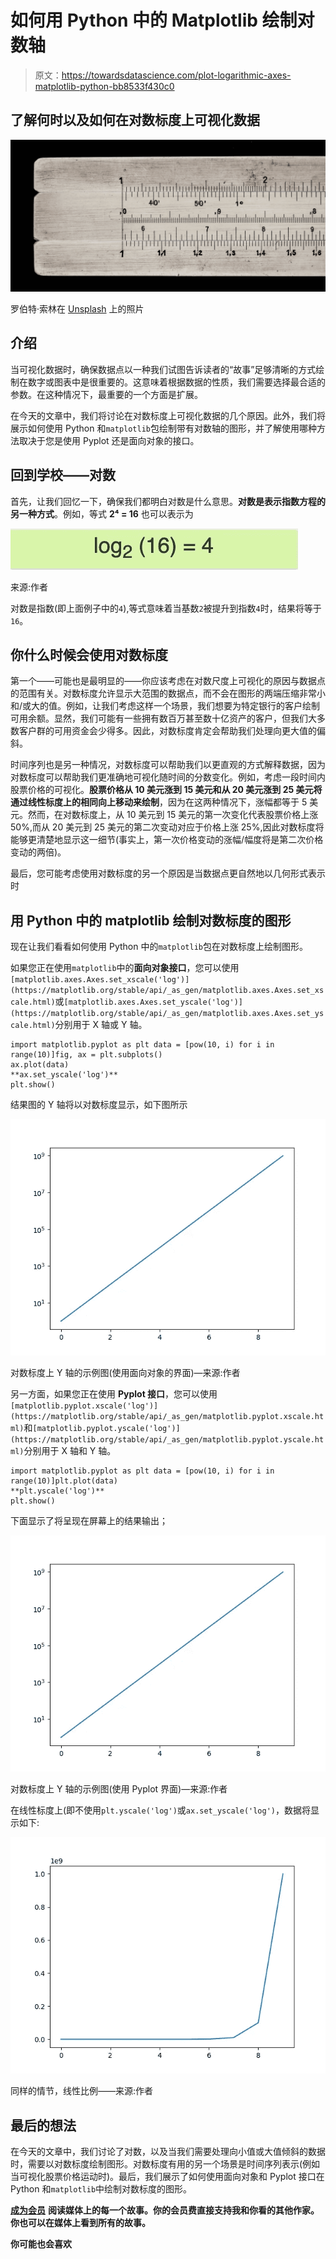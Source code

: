 # 如何用 Python 中的 Matplotlib 绘制对数轴

> 原文：<https://towardsdatascience.com/plot-logarithmic-axes-matplotlib-python-bb8533f430c0>

## 了解何时以及如何在对数标度上可视化数据

![](img/b7d36093506760cf20d80f1c1ac39492.png)

罗伯特·索林在 [Unsplash](https://unsplash.com/s/photos/logarithm?utm_source=unsplash&utm_medium=referral&utm_content=creditCopyText) 上的照片

## 介绍

当可视化数据时，确保数据点以一种我们试图告诉读者的“故事”足够清晰的方式绘制在数字或图表中是很重要的。这意味着根据数据的性质，我们需要选择最合适的参数。在这种情况下，最重要的一个方面是扩展。

在今天的文章中，我们将讨论在对数标度上可视化数据的几个原因。此外，我们将展示如何使用 Python 和`matplotlib`包绘制带有对数轴的图形，并了解使用哪种方法取决于您是使用 Pyplot 还是面向对象的接口。

## 回到学校——对数

首先，让我们回忆一下，确保我们都明白对数是什么意思。**对数是表示指数方程的另一种方式**。例如，等式 **2⁴ = 16** 也可以表示为

![](img/5daa55c73e1459f6cb4be76497013397.png)

来源:作者

对数是指数(即上面例子中的`4`),等式意味着当基数`2`被提升到指数`4`时，结果将等于`16`。

## 你什么时候会使用对数标度

第一个——可能也是最明显的——你应该考虑在对数尺度上可视化的原因与数据点的范围有关。对数标度允许显示大范围的数据点，而不会在图形的两端压缩非常小和/或大的值。例如，让我们考虑这样一个场景，我们想要为特定银行的客户绘制可用余额。显然，我们可能有一些拥有数百万甚至数十亿资产的客户，但我们大多数客户群的可用资金会少得多。因此，对数标度肯定会帮助我们处理向更大值的偏斜。

时间序列也是另一种情况，对数标度可以帮助我们以更直观的方式解释数据，因为对数标度可以帮助我们更准确地可视化随时间的分数变化。例如，考虑一段时间内股票价格的可视化。**股票价格从 10 美元涨到 15 美元和从 20 美元涨到 25 美元将通过线性标度上的相同向上移动来绘制**，因为在这两种情况下，涨幅都等于 5 美元。然而，在对数标度上，从 10 美元到 15 美元的第一次变化代表股票价格上涨 50%,而从 20 美元到 25 美元的第二次变动对应于价格上涨 25%,因此对数标度将能够更清楚地显示这一细节(事实上，第一次价格变动的涨幅/幅度将是第二次价格变动的两倍)。

最后，您可能考虑使用对数标度的另一个原因是当数据点更自然地以几何形式表示时

## 用 Python 中的 matplotlib 绘制对数标度的图形

现在让我们看看如何使用 Python 中的`matplotlib`包在对数标度上绘制图形。

如果您正在使用`matplotlib`中的**面向对象接口**，您可以使用`[matplotlib.axes.Axes.set_xscale('log')](https://matplotlib.org/stable/api/_as_gen/matplotlib.axes.Axes.set_xscale.html)`或`[matplotlib.axes.Axes.set_yscale('log')](https://matplotlib.org/stable/api/_as_gen/matplotlib.axes.Axes.set_yscale.html)`分别用于 X 轴或 Y 轴。

```
import matplotlib.pyplot as plt data = [pow(10, i) for i in range(10)]fig, ax = plt.subplots()
ax.plot(data)
**ax.set_yscale('log')**
plt.show()
```

结果图的 Y 轴将以对数标度显示，如下图所示

![](img/f29bc9df41a12bef37bf37c74d272369.png)

对数标度上 Y 轴的示例图(使用面向对象的界面)—来源:作者

另一方面，如果您正在使用 **Pyplot 接口**，您可以使用`[matplotlib.pyplot.xscale('log')](https://matplotlib.org/stable/api/_as_gen/matplotlib.pyplot.xscale.html)`和`[matplotlib.pyplot.yscale('log')](https://matplotlib.org/stable/api/_as_gen/matplotlib.pyplot.yscale.html)`分别用于 X 轴和 Y 轴。

```
import matplotlib.pyplot as plt data = [pow(10, i) for i in range(10)]plt.plot(data)
**plt.yscale('log')**
plt.show()
```

下面显示了将呈现在屏幕上的结果输出；

![](img/f29bc9df41a12bef37bf37c74d272369.png)

对数标度上 Y 轴的示例图(使用 Pyplot 界面)—来源:作者

在线性标度上(即不使用`plt.yscale('log')`或`ax.set_yscale('log')`，数据将显示如下:

![](img/cc7561b1f31d21d7c3cc6d4575bb7990.png)

同样的情节，线性比例——来源:作者

## 最后的想法

在今天的文章中，我们讨论了对数，以及当我们需要处理向小值或大值倾斜的数据时，需要以对数标度绘制图形。对数标度有用的另一个场景是时间序列表示(例如当可视化股票价格运动时)。最后，我们展示了如何使用面向对象和 Pyplot 接口在 Python 和`matplotlib`中绘制对数标度的图形。

[**成为会员**](https://gmyrianthous.medium.com/membership) **阅读媒体上的每一个故事。你的会员费直接支持我和你看的其他作家。你也可以在媒体上看到所有的故事。**

[](https://gmyrianthous.medium.com/membership)  

**你可能也会喜欢**

[](/save-plots-matplotlib-1a16b3432d8a)  [](/change-font-size-matplolib-480630e300b4)  [](/change-figure-size-matplotlib-11a409f39584) 